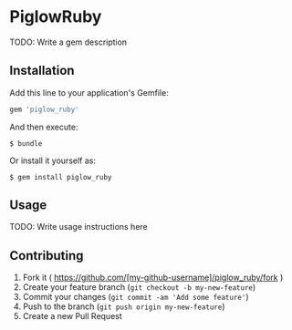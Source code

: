 # PiglowRuby

TODO: Write a gem description

## Installation

Add this line to your application's Gemfile:

```ruby
gem 'piglow_ruby'
```

And then execute:

    $ bundle

Or install it yourself as:

    $ gem install piglow_ruby

## Usage

TODO: Write usage instructions here

## Contributing

1. Fork it ( https://github.com/[my-github-username]/piglow_ruby/fork )
2. Create your feature branch (`git checkout -b my-new-feature`)
3. Commit your changes (`git commit -am 'Add some feature'`)
4. Push to the branch (`git push origin my-new-feature`)
5. Create a new Pull Request
